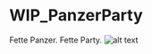 # WIP_PanzerParty
Fette Panzer. Fette Party.
![alt text](https://image.flaticon.com/icons/svg/790/790526.svg)
